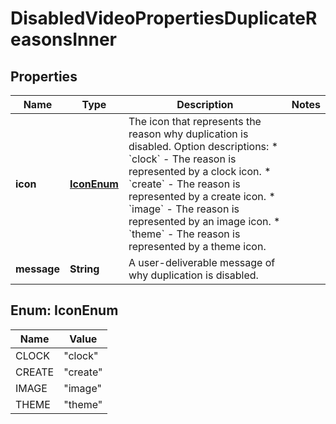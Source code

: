 

# DisabledVideoPropertiesDuplicateReasonsInner


## Properties

| Name | Type | Description | Notes |
|------------ | ------------- | ------------- | -------------|
|**icon** | [**IconEnum**](#IconEnum) | The icon that represents the reason why duplication is disabled.  Option descriptions:  * &#x60;clock&#x60; - The reason is represented by a clock icon.  * &#x60;create&#x60; - The reason is represented by a create icon.  * &#x60;image&#x60; - The reason is represented by an image icon.  * &#x60;theme&#x60; - The reason is represented by a theme icon.  |  |
|**message** | **String** | A user-deliverable message of why duplication is disabled. |  |



## Enum: IconEnum

| Name | Value |
|---- | -----|
| CLOCK | &quot;clock&quot; |
| CREATE | &quot;create&quot; |
| IMAGE | &quot;image&quot; |
| THEME | &quot;theme&quot; |



